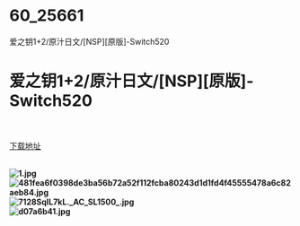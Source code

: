 # 60_25661
爱之钥1+2/原汁日文/[NSP][原版]-Switch520
# 爱之钥1+2/原汁日文/[NSP][原版]-Switch520
 <br/></br>
[下载地址](https://www.switch520.cc/article/25661 "下载地址")
<br/></br>

<p><strong><img title="1.jpg" src="https://www.switch520.cc/muke_img/2021_12_17_f2c71389c3149.jpg" alt="1.jpg"></strong><br>
<strong><img title="481fea6f0398de3ba56b72a52f112fcba80243d1d1fd4f45555478a6c82aeb84.jpg" src="https://www.switch520.cc/muke_img/2021_12_17_389e0dc3139df.jpg" alt="481fea6f0398de3ba56b72a52f112fcba80243d1d1fd4f45555478a6c82aeb84.jpg"></strong><br>
<strong><img title="7128SqIL7kL._AC_SL1500_.jpg" src="https://www.switch520.cc/muke_img/2021_12_17_f5e930a224611.jpg" alt="7128SqIL7kL._AC_SL1500_.jpg"></strong><br>
<strong><img title="d07a6b41.jpg" src="https://www.switch520.cc/muke_img/2021_12_17_d246460ca63ca.jpg" alt="d07a6b41.jpg">&nbsp;</strong></p>
<p>&nbsp;</p>



